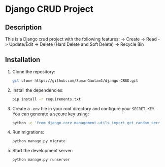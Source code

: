 # Django CRUD Project

## Description
This is a Django crud project with the following features:
-> Create
-> Read
-> Update/Edit
-> Delete (Hard Delete and Soft Delete)
-> Recycle Bin

## Installation
1. Clone the repository:
   ```bash
   git clone https://github.com/SumanGautam1/django-CRUD.git

2. Install the dependencies:
    ```bash
    pip install -r requirements.txt

3. Create a ```.env``` file in your root directory and configure your ```SECRET_KEY```.
    You can generate a secure key using:
    ```bash
    python -c 'from django.core.management.utils import get_random_secret_key; print(get_random_secret_key())'

4. Run migrations:
    ```bash
    python manage.py migrate

5. Start the development server:
    ```bash
    python manage.py runserver